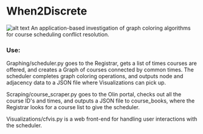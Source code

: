 
# When2Discrete
![alt text](https://heroku-badge.herokuapp.com/?app=course-conflicts)
An application-based investigation of graph coloring algorithms for course scheduling conflict resolution. 

### Use:

Graphing/scheduler.py goes to the Registrar, gets a list of times courses are offered, and creates a Graph of courses connected by common times. The scheduler completes graph coloring operations, and outputs node and adjacency data to a JSON file where Visualizations can pick up.

Scraping/course_scraper.py goes to the Olin portal, checks out all the course ID's and times, and outputs a JSON file to course_books, where the Registrar looks for a course list to give the scheduler.

Visualizations/cfvis.py is a web front-end for handling user interactions with the scheduler.

